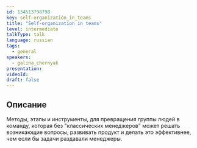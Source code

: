 ```yaml
---
id: 134513798798
key: self-organization_in_teams
title: "Self-organization in teams"
level: intermediate
talkType: talk
language: russian
tags:
  - general
speakers:
  - galina_chernyak
presentation:
videoId:
draft: false
---
```


## Описание

Методы, этапы и инструменты, для превращения группы людей в команду, которая без "классических менеджеров" может решать возникающие вопросы, развивать продукт и делать это эффективнее, чем если бы задачи раздавали менеджеры.
